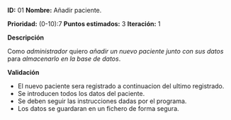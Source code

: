 **ID:** 01	**Nombre:** Añadir paciente.

**Prioridad:** (0-10):7  **Puntos estimados:** 3 **Iteración:** 1
	

**Descripción**

Como *administrador* quiero *añadir un nuevo paciente junto con sus datos* para *almacenarlo en la base de datos*.

**Validación**

* El nuevo paciente sera registrado a continuacion del ultimo registrado.
* Se introducen todos los datos del paciente.
* Se deben seguir las instrucciones dadas por el programa.
* Los datos se guardaran en un fichero de forma segura.

